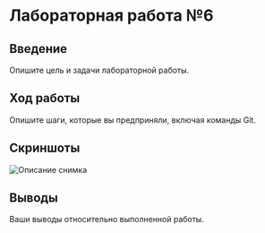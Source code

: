 # Лабораторная работа №6

## Введение
Опишите цель и задачи лабораторной работы.

## Ход работы
Опишите шаги, которые вы предприняли, включая команды Git.

## Скриншоты
![Описание снимка](C:\Users\igora\Downloads\photo_2024-11-29_11-07-38.jpg)

## Выводы
Ваши выводы относительно выполненной работы.

